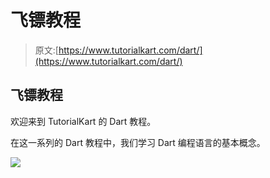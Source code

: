 # 飞镖教程

> 原文:[https://www.tutorialkart.com/dart/](https://www.tutorialkart.com/dart/)

## 飞镖教程

欢迎来到 TutorialKart 的 Dart 教程。

在这一系列的 Dart 教程中，我们学习 Dart 编程语言的基本概念。

[![](../Images/925da31b32d6bc3827932f6c8afb11bb.png)](https://www.tutorialkart.com/)
